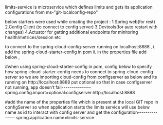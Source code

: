 limits-service is microservice which defines limits and gets its application configurations from ms-"git-localconfig-repo"

below starters were used while creating the project :
1.Spring web(for rest)
2.Config Client (to connect to config server)
3.Devtools(for auto restart with changes)
4.Actuator for getting additional endpoints for minitoring health/metrices/session etc


to connect to the spring-cloud-config-server running on localhost:8888 , i. add the spring-cloud-starter-config in pom ii. in the properties file add below ,

#when using spring-cloud-starter-config in pom, config below to specify how spring-cloud-starter-config needs to connect to spring-cloud-config-server so we are importing cloud-config from configserver as below and its running on http://localhost:8888 put optional so that in case configserver not running, app doesn't fail--------------- spring.config.import=optional:configserver:http://localhost:8888

#add the name of the properties file which is present at the local GIT repo in configServer so when application starts the limits service will use below name as id to interact with config server and get the configuration--------------- spring.application.name=limits-service


